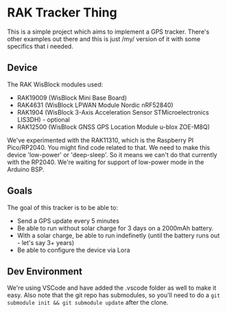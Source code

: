 # RAK Tracker Thing

This is a simple project which aims to implement a GPS tracker. There's other examples out there and this is just /my/ version of it with some specifics that i needed.

## Device

The RAK WisBlock modules used:

- RAK19009 (WisBlock Mini Base Board)
- RAK4631 (WisBlock LPWAN Module Nordic nRF52840)
- RAK1904 (WisBlock 3-Axis Acceleration Sensor STMicroelectronics LIS3DH) - optional
- RAK12500 (WisBlock GNSS GPS Location Module u-blox ZOE-M8Q)

We've experimented with the RAK11310, which is the Raspberry PI Pico/RP2040. You might find code related to that.
We need to make this device 'low-power' or 'deep-sleep'. So it means we can't do that currently with the RP2040. We're waiting for support of low-power mode in the Arduino BSP.

## Goals

The goal of this tracker is to be able to:
- Send a GPS update every 5 minutes
- Be able to run without solar charge for 3 days on a 2000mAh battery.
- With a solar charge, be able to run indefinetly (until the battery runs out - let's say 3+ years)
- Be able to configure the device via Lora


## Dev Environment
We're using VSCode and have added the .vscode folder as well to make it easy.
Also note that the git repo has submodules, so you'll need to do a `git submodule init && git submodule update` after the clone.
